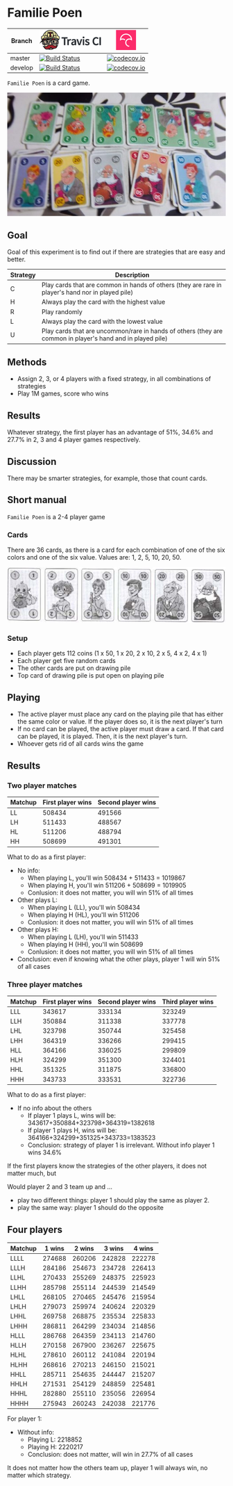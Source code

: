 # Familie Poen

Branch|[![Travis CI logo](TravisCI.png)](https://travis-ci.org)|[![Codecov logo](Codecov.png)](https://www.codecov.io)
---|---|---
master|[![Build Status](https://travis-ci.org/richelbilderbeek/familie_poen.svg?branch=master)](https://travis-ci.org/richelbilderbeek/familie_poen) | [![codecov.io](https://codecov.io/github/richelbilderbeek/familie_poen/coverage.svg?branch=master)](https://codecov.io/github/richelbilderbeek/familie_poen?branch=master)
develop|[![Build Status](https://travis-ci.org/richelbilderbeek/familie_poen.svg?branch=develop)](https://travis-ci.org/richelbilderbeek/familie_poen) | [![codecov.io](https://codecov.io/github/richelbilderbeek/familie_poen/coverage.svg?branch=develop)](https://codecov.io/github/richelbilderbeek/familie_poen?branch=develop)

`Familie Poen` is a card game.

![Cards](Cards.jpg)

## Goal

Goal of this experiment is to find out if there are strategies
that are easy and better.

Strategy|Description
---|---
C|Play cards that are common in hands of others (they are rare in player's hand nor in played pile) 
H|Always play the card with the highest value
R|Play randomly
L|Always play the card with the lowest value
U|Play cards that are uncommon/rare in hands of others (they are common in player's hand and in played pile) 

## Methods

  * Assign 2, 3, or 4 players with a fixed strategy, in all combinations
    of strategies
  * Play 1M games, score who wins

## Results

Whatever strategy, the first player has an advantage of
51%, 34.6% and 27.7% in 2, 3 and 4 player games respectively.

## Discussion

There may be smarter strategies, for example, those that
count cards.

## Short manual

`Familie Poen` is a 2-4 player game

### Cards

There are 36 cards, as there is a card for
each combination of one of the six colors and one of the six value.
Values are: 1, 2, 5, 10, 20, 50.

![Cards](Cards.png)

### Setup

 * Each player gets 112 coins (1 x 50, 1 x 20, 2 x 10, 2 x 5, 4 x 2, 4 x 1)
 * Each player get five random cards
 * The other cards are put on drawing pile
 * Top card of drawing pile is put open on playing pile

## Playing

 * The active player must place any card on the playing
   pile that has either the same color or value. If
   the player does so, it is the next player's turn
 * If no card can be played, the active player must draw a card.
   If that card can be played, it is played. Then, it is
   the next player's turn.
 * Whoever gets rid of all cards wins the game

## Results

### Two player matches

Matchup|First player wins|Second player wins
---|---|---
LL|508434|491566
LH|511433|488567
HL|511206|488794
HH|508699|491301

What to do as a first player:

 * No info: 
    * When playing L, you'll win 508434 + 511433 = 1019867
    * When playing H, you'll win 511206 + 508699 = 1019905
    * Conlusion: it does not matter, you will win 51% of all times
 * Other plays L:
    * When playing L (LL), you'll win 508434 
    * When playing H (HL), you'll win 511206   
    * Conlusion: it does not matter, you will win 51% of all times
 * Other plays H:
    * When playing L (LH), you'll win 511433 
    * When playing H (HH), you'll win 508699    
    * Conlusion: it does not matter, you will win 51% of all times
 * Conclusion: even if knowing what the other plays, player
   1 will win 51% of all cases

### Three player matches

Matchup|First player wins|Second player wins|Third player wins
---|---|---|---
LLL|343617|333134|323249
LLH|350884|311338|337778
LHL|323798|350744|325458
LHH|364319|336266|299415
HLL|364166|336025|299809
HLH|324299|351300|324401
HHL|351325|311875|336800
HHH|343733|333531|322736

What to do as a first player:
  * If no info about the others
    * If player 1 plays L, wins will be: 343617+350884+323798+364319=1382618
    * If player 1 plays H, wins will be: 364166+324299+351325+343733=1383523
    * Conclusion: strategy of player 1 is irrelevant. Without info player 1 wins 34.6%

If the first players know the strategies of the other players,
it does not matter much, but

Would player 2 and 3 team up and ...
 
  * play two different things: player 1 should play the same as player 2.
  * play the same way: player 1 should do the opposite


## Four players

Matchup|1 wins|2 wins|3 wins|4 wins
---|---|---|---|---
LLLL|274688|260206|242828|222278
LLLH|284186|254673|234728|226413
LLHL|270433|255269|248375|225923
LLHH|285798|255114|244539|214549
LHLL|268105|270465|245476|215954
LHLH|279073|259974|240624|220329
LHHL|269758|268875|235534|225833
LHHH|286811|264299|234034|214856
HLLL|286768|264359|234113|214760
HLLH|270158|267900|236267|225675
HLHL|278610|260112|241084|220194
HLHH|268616|270213|246150|215021
HHLL|285711|254635|244447|215207
HHLH|271531|254129|248859|225481
HHHL|282880|255110|235056|226954
HHHH|275943|260243|242038|221776

For player 1:
  * Without info:
    * Playing L: 2218852
    * Playing H: 2220217
    * Conclusion: does not matter, will win in 27.7% of all cases 

It does not matter how the others team up, player 1 will always win,
no matter which strategy.



